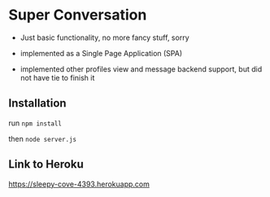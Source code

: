 # Super Conversation

- Just basic functionality, no more fancy stuff, sorry

- implemented as a Single Page Application (SPA)

- implemented other profiles view and message backend support, but did not have tie to finish it

## Installation

run `npm install`

then `node server.js`

## Link to Heroku

https://sleepy-cove-4393.herokuapp.com
